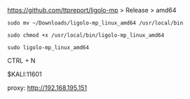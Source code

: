 
https://github.com/ttpreport/ligolo-mp > Release > amd64


```
sudo mv ~/Downloads/ligolo-mp_linux_amd64 /usr/local/bin
```

```
sudo chmod +x /usr/local/bin/ligolo-mp_linux_amd64
```

```
sudo ligolo-mp_linux_amd64
```


CTRL + N

$KALI:11601

proxy: http://192.168.195.151


